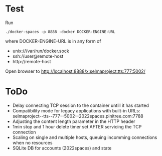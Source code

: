 # Test

Run

```
./docker-spaces -p 8888 -docker DOCKER-ENGINE-URL
```

where DOCKER-ENGINE-URL is in any form of
- unix:///var/run/docker.sock
- ssh://user@remote-host
- http://remote-host

Open browser to [http://localhost:8888/x:selmaproject:tts:777:5002/](http://localhost:8888/x:selmaproject:tts:777:5002/)

# ToDo

- Delay connecting TCP session to the container untill it has started
- Compatibility mode for legacy applications with built-in URLs: selmaproject--tts--777--5002--2022spaces.pinitree.com:7788
- Adjusting the content length parameter in the HTTP header
- 1min stop and 1 hour delete timer set AFTER servicing the TCP connection
- Scaling on single and multiple hosts, queuing incomming connections when no resources
- SQLite DB for accounts (2022spaces) and state
